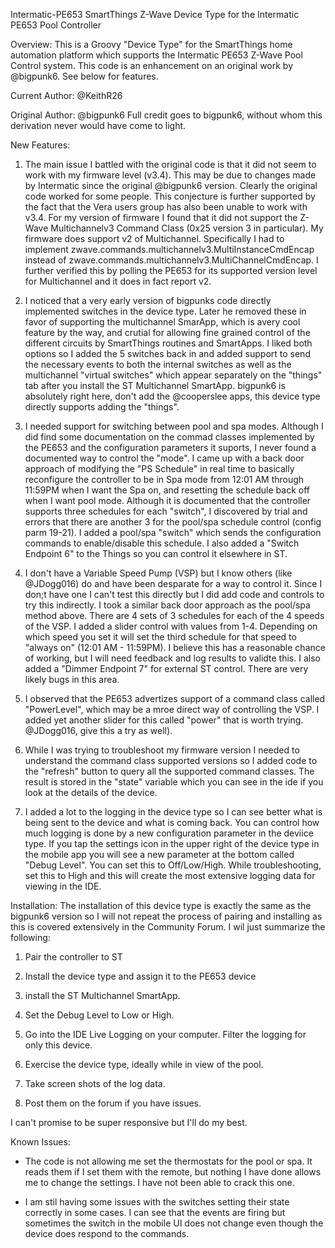  Intermatic-PE653
SmartThings Z-Wave Device Type for the Intermatic PE653 Pool Controller

Overview:
This is a Groovy "Device Type" for the SmartThings home automation platform which supports the Intermatic PE653 Z-Wave Pool Control system.
This code is an enhancement on an original work by @bigpunk6. See below for features.

Current Author: @KeithR26

Original Author: @bigpunk6
Full credit goes to bigpunk6, without whom this derivation never would have come to light.

New Features:

1. The main issue I battled with the original code is that it did not seem to work with my firmware level (v3.4). This may be due to changes made by Intermatic since the original @bigpunk6 version. Clearly the original code worked for some people. This conjecture is further supported by the fact that the Vera users group has also been unable to work with v3.4. For my version of firmware I found that it did not support the Z-Wave Multichannelv3 Command Class (0x25 version 3 in particular). My firmware does support v2 of Multichannel. Specifically I had to implement zwave.commands.multichannelv3.MultiInstanceCmdEncap instead of zwave.commands.multichannelv3.MultiChannelCmdEncap. I further verified this by polling the PE653 for its supported version level for Multichannel and it does in fact report v2.

2. I noticed that a very early version of bigpunks code directly implemented switches in the device type. Later he removed these in favor of supporting the multichannel SmarApp, which is avery cool feature by the way, and crutial for allowing fine grained control of the different circuits by SmartThings routines and SmartApps. I liked both options so I added the 5 switches back in and added support to send the necessary events to both the internal switches as well as the multichannel "virtual switches" which appear separately on the "things" tab after you install the ST Multichannel SmartApp. bigpunk6 is absolutely right here, don't add the @cooperslee apps, this device type directly supports adding the "things".

3. I needed support for switching between pool and spa modes. Although I did find some documentation on the commad classes implemented by the PE653 and the configuration parameters it suports, I never found a documented way to control the "mode". I came up with a back door approach of modifying the "PS Schedule" in real time to basically reconfigure the controller to be in Spa mode from 12:01 AM through 11:59PM when I want the Spa on, and resetting the schedule back off when I want pool mode. Although it is documented that the controller supports three schedules for each "switch", I discovered by trial and errors that there are another 3 for the pool/spa schedule control (config parm 19-21). I added a pool/spa "switch" which sends the configuration commands to enable/disable this schedule. I also added a "Switch Endpoint 6" to the Things so you can control it elsewhere in ST.

4. I don't have a Variable Speed Pump (VSP) but I know others (like @JDogg016) do and have been desparate for a way to control it. Since I don;t have one I can't test this directly but I did add code and controls to try this indirectly. I took a similar back door approach as the pool/spa method above. There are 4 sets of 3 schedules for each of the 4 speeds of the VSP. I added a slider control with values from 1-4. Depending on which speed you set it will set the third schedule for that speed to "always on"  (12:01 AM - 11:59PM). I believe this has a reasonable chance of working, but I will need feedback and log results to validte this. I also added a "Dimmer Endpoint 7" for external ST control. There are very likely bugs in this area.

5. I observed that the PE653 advertizes support of a command class called "PowerLevel", which may be a mroe direct way of controlling the VSP. I added yet another slider for this called "power" that is worth trying. @JDogg016, give this a try as well).

6. While I was trying to troubleshoot my firmware version I needed to understand the command class supported versions so I added code to the "refresh" button to query all the supported command classes. The result is stored in the "state" variable which you can see in the ide if you look at the details of the device.

7. I added a lot to the logging in the device type so I can see better what is being sent to the device and what is coming back. You can control how much logging is done by a new configuration parameter in the deviice type. If you tap the settings icon in the upper right of the device type in the mobile app you will see a new parameter at the bottom called "Debug Level". You can set this to Off/Low/High. While troubleshooting, set this to High and this will create the most extensive logging data for viewing in the IDE.

Installation:
The installation of this device type is exactly the same as the bigpunk6 version so I will not repeat the process of pairing and installing as this is covered extensively in the Community Forum. I wil just summarize the following:

1. Pair the controller to ST

2. Install the device type and assign it to the PE653 device

3. install the ST Multichannel SmartApp.

4. Set the Debug Level to Low or High.

5. Go into the IDE Live Logging on your computer. Filter the logging for only this device.

6. Exercise the device type, ideally while in view of the pool.

7. Take screen shots of the log data.

8. Post them on the forum if you have issues.

I can't promise to be super responsive but I'll do my best.

Known Issues:
* The code is not allowing me set the thermostats for the pool or spa. It reads them if I set them with the remote, but nothing I have done allows me to change the settings. I have not been able to crack this one.

* I am stil having some issues with the switches setting their state correctly in some cases. I can see that the events are firing but sometimes the switch in the mobile UI does not change even though the device does respond to the commands.
